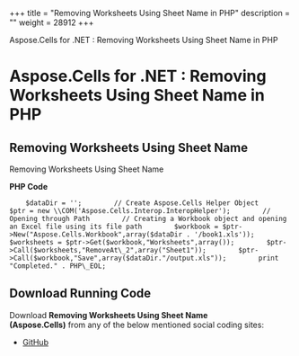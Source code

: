 +++
title = "Removing Worksheets Using Sheet Name in PHP" 
description = "" 
weight = 28912 
+++

Aspose.Cells for .NET : Removing Worksheets Using Sheet Name in PHP  

# Aspose.Cells for .NET : Removing Worksheets Using Sheet Name in PHP


## Removing Worksheets Using Sheet Name

Removing Worksheets Using Sheet Name

**PHP Code**

        $dataDir = '';        // Create Aspose.Cells Helper Object        $ptr = new \\COM('Aspose.Cells.Interop.InteropHelper');        // Opening through Path        // Creating a Workbook object and opening an Excel file using its file path        $workbook = $ptr->New("Aspose.Cells.Workbook",array($dataDir . '/book1.xls'));        $worksheets = $ptr->Get($workbook,"Worksheets",array());        $ptr->Call($worksheets,"RemoveAt\_2",array("Sheet1"));        $ptr->Call($workbook,"Save",array($dataDir."/output.xls"));        print "Completed." . PHP\_EOL;

## Download Running Code

Download **Removing Worksheets Using Sheet Name (Aspose.Cells)** from any of the below mentioned social coding sites:

*   [GitHub](https://github.com/aspose-cells/Aspose.Cells-for-.NET/blob/master/Plugins/Aspose_Cells_NET_for_PHP/src/aspose/cells/WorkingWithWorksheets/ManagementFeatures/ManagingWorksheets/RemovingWorksheetsUsingSheetName.php)

